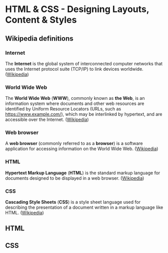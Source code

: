 # HTML & CSS - Designing Layouts, Content & Styles

## Wikipedia definitions

### Internet
The **Internet** is the global system of interconnected computer networks that uses the Internet protocol suite (TCP/IP) to link devices worldwide. ([Wikipedia](https://en.wikipedia.org/wiki/Internet))

### World Wide Web
The **World Wide Web** (**WWW**), commonly known as **the Web**, is an information system where documents and other web resources are identified by Uniform Resource Locators (URLs, such as https://www.example.com/), which may be interlinked by hypertext, and are accessible over the Internet. ([Wikipedia](https://en.wikipedia.org/wiki/World_Wide_Web))

### Web browser
A **web browser** (commonly referred to as a **browser**) is a software application for accessing information on the World Wide Web. ([Wikipedia](https://en.wikipedia.org/wiki/Web_browser))

### HTML
**Hypertext Markup Language** (**HTML**) is the standard markup language for documents designed to be displayed in a web browser. ([Wikipedia](https://en.wikipedia.org/wiki/HTML))

### CSS
**Cascading Style Sheets** (**CSS**) is a style sheet language used for describing the presentation of a document written in a markup language like HTML. ([Wikipedia](https://en.wikipedia.org/wiki/Cascading_Style_Sheets))

## HTML


## CSS
